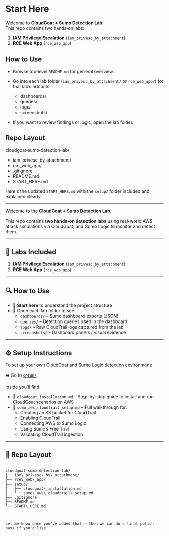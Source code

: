# Start Here

Welcome to **CloudGoat + Sumo Detection Lab**.  
This repo contains two hands‑on labs:

1. **IAM Privilege Escalation** (`iam_privesc_by_attachment`)  
2. **RCE Web App** (`rce_web_app`)

## How to Use

- Browse top‑level `README.md` for general overview.  
- Go into each lab folder (`iam_privesc_by_attachment/` or `rce_web_app/`) for that lab’s artifacts:  
  - dashboards/  
  - queries/  
  - logs/  
  - screenshots/  

- If you want to review findings or logic, open the lab folder.  

## Repo Layout

cloudgoat‑sumo‑detection‑lab/
- iam_privesc_by_attachment/
- rce_web_app/
- .gitignore
- README.md
- START_HERE.md

Here's the updated `START_HERE.md` with the `setup/` folder included and explained clearly:

---


Welcome to the **CloudGoat + Sumo Detection Lab**.

This repo contains **two hands‑on detection labs** using real-world AWS attack simulations via CloudGoat, and Sumo Logic to monitor and detect them.

---

## 📌 Labs Included

1. **IAM Privilege Escalation** (`iam_privesc_by_attachment`)
2. **RCE Web App** (`rce_web_app`)

---

## 🔍 How to Use

- 📖 **Start here** to understand the project structure
- 📂 Open each lab folder to see:
  - `dashboards/` – Sumo dashboard exports (JSON)
  - `queries/` – Detection queries used in the dashboard
  - `logs/` – Raw CloudTrail logs captured from the lab
  - `screenshots/` – Dashboard panels / visual evidence

---

## ⚙️ Setup Instructions

To set up your own CloudGoat and Sumo Logic detection environment:

➡️ Go to [`setup/`](./setup)

Inside you'll find:

- 📄 `cloudgoat_installation.md` – Step-by-step guide to install and run CloudGoat scenarios on AWS
- 📄 `sumo_aws_cloudtrail_setup.md` – Full walkthrough for:
  - Creating an S3 bucket for CloudTrail
  - Enabling CloudTrail
  - Connecting AWS to Sumo Logic
  - Using Sumo’s Free Trial
  - Validating CloudTrail ingestion

---

## 📁 Repo Layout

```

cloudgoat-sumo-detection-lab/
├── iam\_privesc\_by\_attachment/
├── rce\_web\_app/
├── setup/
│   ├── cloudgoat\_installation.md
│   └── sumo\_aws\_cloudtrail\_setup.md
├── .gitignore
├── README.md
└── START\_HERE.md



Let me know once you've added that — then we can do a final polish pass if you'd like.
